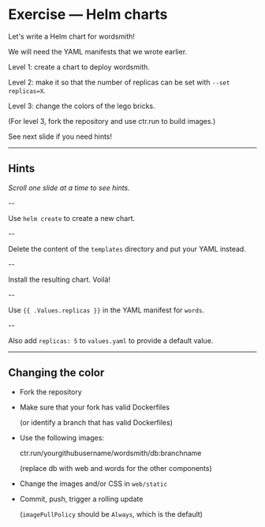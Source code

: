 # Exercise — Helm charts

Let's write a Helm chart for wordsmith!

We will need the YAML manifests that we wrote earlier.

Level 1: create a chart to deploy wordsmith.

Level 2: make it so that the number of replicas can be set with `--set replicas=X`.

Level 3: change the colors of the lego bricks.

(For level 3, fork the repository and use ctr.run to build images.)

See next slide if you need hints!

---

## Hints

*Scroll one slide at a time to see hints.*

--

Use `helm create` to create a new chart.

--

Delete the content of the `templates` directory and put your YAML instead.

--

Install the resulting chart. Voilà!

--

Use `{{ .Values.replicas }}` in the YAML manifest for `words`.

--

Also add `replicas: 5` to `values.yaml` to provide a default value.

---

## Changing the color

- Fork the repository

- Make sure that your fork has valid Dockerfiles

  (or identify a branch that has valid Dockerfiles)

- Use the following images:

  ctr.run/yourgithubusername/wordsmith/db:branchname

  (replace db with web and words for the other components)

- Change the images and/or CSS in `web/static`

- Commit, push, trigger a rolling update

  (`imagePullPolicy` should be `Always`, which is the default)
